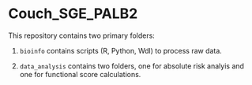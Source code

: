 # Couch_SGE_PALB2

This repository contains two primary folders:

1. `bioinfo` contains scripts (R, Python, Wdl) to process raw data.

2. `data_analysis` contains two folders, one for absolute risk analyis and one for functional score calculations. 



